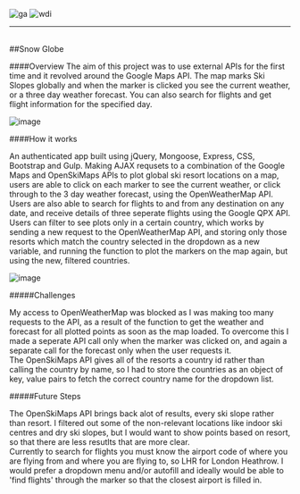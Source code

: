 ![ga](https://cloud.githubusercontent.com/assets/20629455/23824362/2c9817c2-066d-11e7-8988-7b1eefc6d628.jpg)
![wdi](https://cloud.githubusercontent.com/assets/20629455/23824363/2ddeaa7e-066d-11e7-8630-f7c890c9f1c1.png)

___
<br>
##Snow Globe

####Overview
The aim of this project was to use external APIs for the first time and it revolved around the Google Maps API. The map marks Ski Slopes globally and when the marker is clicked you see the current weather, or a three day weather forecast. You can also search for flights and get flight information for the specified day.

![image](https://cloud.githubusercontent.com/assets/23199168/23897920/e4e3ceb2-08a6-11e7-8053-f02c93cf9283.png)

####How it works

An authenticated app built using jQuery, Mongoose, Express, CSS, Bootstrap and Gulp. Making AJAX requsets to a combination of the Google Maps and OpenSkiMaps APIs to plot global ski resort locations on a map, users are able to click on each marker to see the current weather, or click through to the 3 day weather forecast, using the OpenWeatherMap API. Users are also able to search for flights to and from any destination on any date, and receive details of three seperate flights using the Google QPX API. Users can filter to see plots only in a certain country, which works by sending a new request to the OpenWeatherMap API, and storing only those resorts which match the country selected in the dropdown as a new variable, and running the function to plot the markers on the map again, but using the new, filtered countries.

![image](https://cloud.githubusercontent.com/assets/23199168/23898246/465bd0c6-08a8-11e7-8693-2c3f6721d928.png)



#####Challenges

My access to OpenWeatherMap was blocked as I was making too many requests to the API, as a result of the function to get the weather and forecast for all plotted points as soon as the map loaded. To overcome this I made a seperate API call only when the marker was clicked on, and again a separate call for the forecast only when the user requests it. 
<br>
The OpenSkiMaps API gives all of the resorts a country id rather than calling the country by name, so I had to store the countries as an object of key, value pairs to fetch the correct country name for the dropdown list.

#####Future Steps

The OpenSkiMaps API brings back alot of results, every ski slope rather than resort. I filtered out some of the non-relevant locations like indoor ski centres and dry ski slopes, but I would want to show points based on resort, so that there are less resutlts that are more clear. 
<br>
Currently to search for flights you must know the airport code of where you are flying from and where you are flying to, so LHR for London Heathrow. I would prefer a dropdown menu and/or autofill and ideally would be able to 'find flights' through the marker so that the closest airport is filled in.